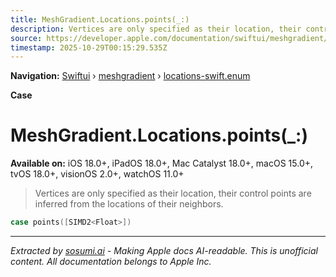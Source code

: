 ```yaml
---
title: MeshGradient.Locations.points(_:)
description: Vertices are only specified as their location, their control points are inferred from the locations of their neighbors.
source: https://developer.apple.com/documentation/swiftui/meshgradient/locations-swift.enum/points(_:)
timestamp: 2025-10-29T00:15:29.535Z
---
```


**Navigation:** [Swiftui](/documentation/swiftui) › [meshgradient](/documentation/swiftui/meshgradient) › [locations-swift.enum](/documentation/swiftui/meshgradient/locations-swift.enum)

**Case**

# MeshGradient.Locations.points(_:)

**Available on:** iOS 18.0+, iPadOS 18.0+, Mac Catalyst 18.0+, macOS 15.0+, tvOS 18.0+, visionOS 2.0+, watchOS 11.0+

> Vertices are only specified as their location, their control points are inferred from the locations of their neighbors.

```swift
case points([SIMD2<Float>])
```

---

*Extracted by [sosumi.ai](https://sosumi.ai) - Making Apple docs AI-readable.*
*This is unofficial content. All documentation belongs to Apple Inc.*
